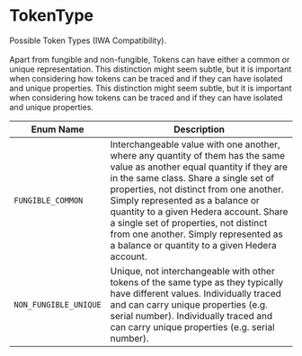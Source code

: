 # TokenType

Possible Token Types (IWA Compatibility).\
\
Apart from fungible and non-fungible, Tokens can have either a common or unique representation. This distinction might seem subtle, but it is important when considering how tokens can be traced and if they can have isolated and unique properties. This distinction might seem subtle, but it is important when considering how tokens can be traced and if they can have isolated and unique properties.

| Enum Name             | Description                                                                                                                                                                                                                                                                                                                                                                                                                    |
| --------------------- | ------------------------------------------------------------------------------------------------------------------------------------------------------------------------------------------------------------------------------------------------------------------------------------------------------------------------------------------------------------------------------------------------------------------------------ |
| `FUNGIBLE_COMMON`     | Interchangeable value with one another, where any quantity of them has the same value as another equal quantity if they are in the same class. Share a single set of properties, not distinct from one another. Simply represented as a balance or quantity to a given Hedera account. Share a single set of properties, not distinct from one another. Simply represented as a balance or quantity to a given Hedera account. |
| `NON_FUNGIBLE_UNIQUE` | Unique, not interchangeable with other tokens of the same type as they typically have different values. Individually traced and can carry unique properties (e.g. serial number). Individually traced and can carry unique properties (e.g. serial number).                                                                                                                                                                    |

####
